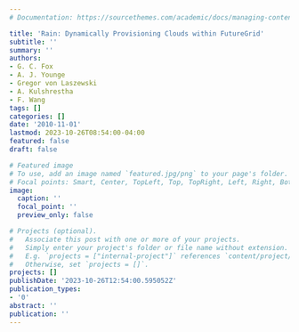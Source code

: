 ```yaml
---
# Documentation: https://sourcethemes.com/academic/docs/managing-content/

title: 'Rain: Dynamically Provisioning Clouds within FutureGrid'
subtitle: ''
summary: ''
authors:
- G. C. Fox
- A. J. Younge
- Gregor von Laszewski
- A. Kulshrestha
- F. Wang
tags: []
categories: []
date: '2010-11-01'
lastmod: 2023-10-26T08:54:00-04:00
featured: false
draft: false

# Featured image
# To use, add an image named `featured.jpg/png` to your page's folder.
# Focal points: Smart, Center, TopLeft, Top, TopRight, Left, Right, BottomLeft, Bottom, BottomRight.
image:
  caption: ''
  focal_point: ''
  preview_only: false

# Projects (optional).
#   Associate this post with one or more of your projects.
#   Simply enter your project's folder or file name without extension.
#   E.g. `projects = ["internal-project"]` references `content/project/deep-learning/index.md`.
#   Otherwise, set `projects = []`.
projects: []
publishDate: '2023-10-26T12:54:00.595052Z'
publication_types:
- '0'
abstract: ''
publication: ''
---
```


